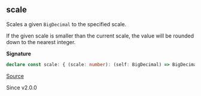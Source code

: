 ## scale

Scales a given `BigDecimal` to the specified scale.

If the given scale is smaller than the current scale, the value will be rounded down to
the nearest integer.

**Signature**

```ts
declare const scale: { (scale: number): (self: BigDecimal) => BigDecimal; (self: BigDecimal, scale: number): BigDecimal; }
```

[Source](https://github.com/Effect-TS/effect/tree/main/packages/effect/src/BigDecimal.ts#L181)

Since v2.0.0